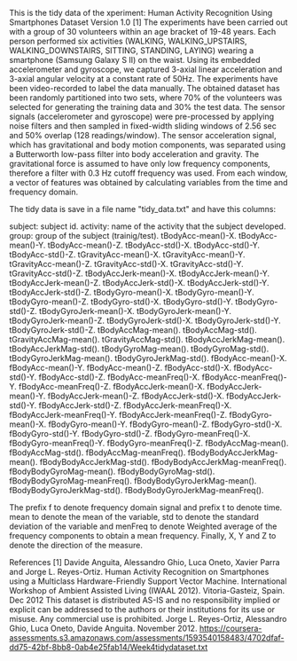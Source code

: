 This is the tidy data of the xperiment: Human Activity Recognition Using Smartphones Dataset Version 1.0 [1] 
The experiments have been carried out with a group of 30 volunteers within an age bracket of 19-48 years. 
Each person performed six activities (WALKING, WALKING_UPSTAIRS, WALKING_DOWNSTAIRS, SITTING, STANDING, LAYING)
wearing a smartphone (Samsung Galaxy S II) on the waist. Using its embedded accelerometer and gyroscope, we
captured 3-axial linear acceleration and 3-axial angular velocity at a constant rate of 50Hz.
The experiments have been video-recorded to label the data manually. The obtained dataset has been randomly partitioned into two sets,
where 70% of the volunteers was selected for generating the training data and 30% the test data. The sensor signals (accelerometer and 
gyroscope) were pre-processed by applying noise filters and then sampled in fixed-width sliding windows of 2.56 sec and 
50% overlap (128 readings/window). The sensor acceleration signal, which has gravitational and body motion components, was separated 
using a Butterworth low-pass filter into body acceleration and gravity. The gravitational force is assumed to have only low frequency 
components, therefore a filter with 0.3 Hz cutoff frequency was used. From each window, a vector of features was obtained by calculating 
variables from the time and frequency domain.

The tidy data is save in a file name "tidy_data.txt" and have this columns:

subject: subject id.
activity: name of the activity that the subject developed.
group: group of the subject (trainig/test).
tBodyAcc-mean()-X.
tBodyAcc-mean()-Y.
tBodyAcc-mean()-Z.
tBodyAcc-std()-X.
tBodyAcc-std()-Y.
tBodyAcc-std()-Z.
tGravityAcc-mean()-X.
tGravityAcc-mean()-Y.
tGravityAcc-mean()-Z.
tGravityAcc-std()-X.
tGravityAcc-std()-Y.
tGravityAcc-std()-Z.
tBodyAccJerk-mean()-X.
tBodyAccJerk-mean()-Y.
tBodyAccJerk-mean()-Z.
tBodyAccJerk-std()-X.
tBodyAccJerk-std()-Y.
tBodyAccJerk-std()-Z.
tBodyGyro-mean()-X.
tBodyGyro-mean()-Y.
tBodyGyro-mean()-Z.
tBodyGyro-std()-X.
tBodyGyro-std()-Y.
tBodyGyro-std()-Z.
tBodyGyroJerk-mean()-X.
tBodyGyroJerk-mean()-Y.
tBodyGyroJerk-mean()-Z.
tBodyGyroJerk-std()-X.
tBodyGyroJerk-std()-Y.
tBodyGyroJerk-std()-Z.
tBodyAccMag-mean().
tBodyAccMag-std().
tGravityAccMag-mean().
tGravityAccMag-std().
tBodyAccJerkMag-mean().
tBodyAccJerkMag-std().
tBodyGyroMag-mean().
tBodyGyroMag-std().
tBodyGyroJerkMag-mean().
tBodyGyroJerkMag-std().
fBodyAcc-mean()-X.
fBodyAcc-mean()-Y.
fBodyAcc-mean()-Z.
fBodyAcc-std()-X.
fBodyAcc-std()-Y.
fBodyAcc-std()-Z.
fBodyAcc-meanFreq()-X.
fBodyAcc-meanFreq()-Y.
fBodyAcc-meanFreq()-Z.
fBodyAccJerk-mean()-X.
fBodyAccJerk-mean()-Y.
fBodyAccJerk-mean()-Z.
fBodyAccJerk-std()-X.
fBodyAccJerk-std()-Y.
fBodyAccJerk-std()-Z.
fBodyAccJerk-meanFreq()-X.
fBodyAccJerk-meanFreq()-Y.
fBodyAccJerk-meanFreq()-Z.
fBodyGyro-mean()-X.
fBodyGyro-mean()-Y.
fBodyGyro-mean()-Z.
fBodyGyro-std()-X.
fBodyGyro-std()-Y.
fBodyGyro-std()-Z.
fBodyGyro-meanFreq()-X.
fBodyGyro-meanFreq()-Y.
fBodyGyro-meanFreq()-Z.
fBodyAccMag-mean().
fBodyAccMag-std().
fBodyAccMag-meanFreq().
fBodyBodyAccJerkMag-mean().
fBodyBodyAccJerkMag-std().
fBodyBodyAccJerkMag-meanFreq().
fBodyBodyGyroMag-mean().
fBodyBodyGyroMag-std().
fBodyBodyGyroMag-meanFreq().
fBodyBodyGyroJerkMag-mean().
fBodyBodyGyroJerkMag-std().
fBodyBodyGyroJerkMag-meanFreq().

The prefix f to denote frequency domain signal and prefix t to denote time. mean to denote the mean of the variable, 
std to denote the standard deviation of the variable and menFreq to denote Weighted average of the frequency components 
to obtain a mean frequency. Finally, X, Y and Z to denote the direction of the measure.

References
[1] Davide Anguita, Alessandro Ghio, Luca Oneto, Xavier Parra and Jorge L. Reyes-Ortiz. Human Activity Recognition on Smartphones
using a Multiclass Hardware-Friendly Support Vector Machine. International Workshop of Ambient Assisted Living (IWAAL 2012). 
Vitoria-Gasteiz, Spain. Dec 2012 This dataset is distributed AS-IS and no responsibility implied or explicit can be addressed 
to the authors or their institutions for its use or misuse. Any commercial use is prohibited. Jorge L. Reyes-Ortiz, Alessandro Ghio, 
Luca Oneto, Davide Anguita. November 2012.
https://coursera-assessments.s3.amazonaws.com/assessments/1593540158483/4702dfaf-dd75-42bf-8bb8-0ab4e25fab14/Week4tidydataset.txt